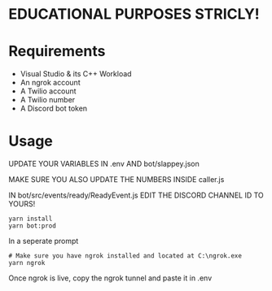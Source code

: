 # EDUCATIONAL PURPOSES STRICLY!

# Requirements

- Visual Studio & its C++ Workload
- An ngrok account
- A Twilio account
- A Twilio number 
- A Discord bot token


# Usage

UPDATE YOUR VARIABLES IN .env AND bot/slappey.json

MAKE SURE YOU ALSO UPDATE THE NUMBERS INSIDE caller.js

IN bot/src/events/ready/ReadyEvent.js EDIT THE DISCORD CHANNEL ID TO YOURS!

```
yarn install
yarn bot:prod
```
In a seperate prompt
```
# Make sure you have ngrok installed and located at C:\ngrok.exe
yarn ngrok
```
Once ngrok is live, copy the ngrok tunnel and paste it in .env
